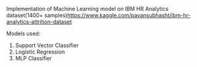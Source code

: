 Implementation of Machine Learning model on IBM HR Analytics dataset(1400+ samples)<https://www.kaggle.com/pavansubhasht/ibm-hr-analytics-attrition-dataset>

Models used:
1. Support Vector Classifier
2. Logistic Regression
3. MLP Classifier
